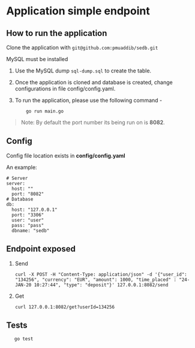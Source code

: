 # Application simple endpoint

## How to run the application
Clone the application with `git@github.com:pmuaddib/sedb.git`

MySQL must be installed

1. Use the MySQL dump `sql-dump.sql` to create the table.

2. Once the application is cloned and database is created, change configurations in file config/config.yaml.

3. To run the application, please use the following command -

    ```shell
        go run main.go
    ```
> Note: By default the port number its being run on is **8082**.

## Config

Config file location exists in **config/config.yaml**

An example:
```shell
# Server
server:
  host: ""
  port: "8082"
# Database
db:
  host: "127.0.0.1"
  port: "3306"
  user: "user"
  pass: "pass"
  dbname: "sedb"
```

## Endpoint exposed

1. Send
   ```shell
   curl -X POST -H "Content-Type: application/json" -d '{"user_id": "134256", "currency": "EUR", "amount": 1000, "time_placed" : "24-JAN-20 10:27:44", "type": "deposit"}' 127.0.0.1:8082/send
   ```
2. Get
   ```shell
   curl 127.0.0.1:8082/get?userId=134256
   ```

## Tests

   ```shell
      go test
   ```